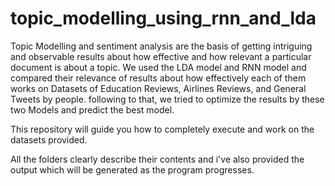 # topic_modelling_using_rnn_and_lda

Topic Modelling and sentiment analysis are the basis of getting intriguing and observable results about how effective and how relevant a particular document is about a topic. We used the LDA model and RNN model and compared their relevance of results about how effectively each of them works on Datasets of Education Reviews, Airlines Reviews, and General Tweets by people. following to that, we tried to optimize the results by these two Models and predict the best model.


This repository will guide you how to completely execute and work on the datasets provided.

All the folders clearly describe their contents and i've also provided the output which will be generated as the program progresses.

